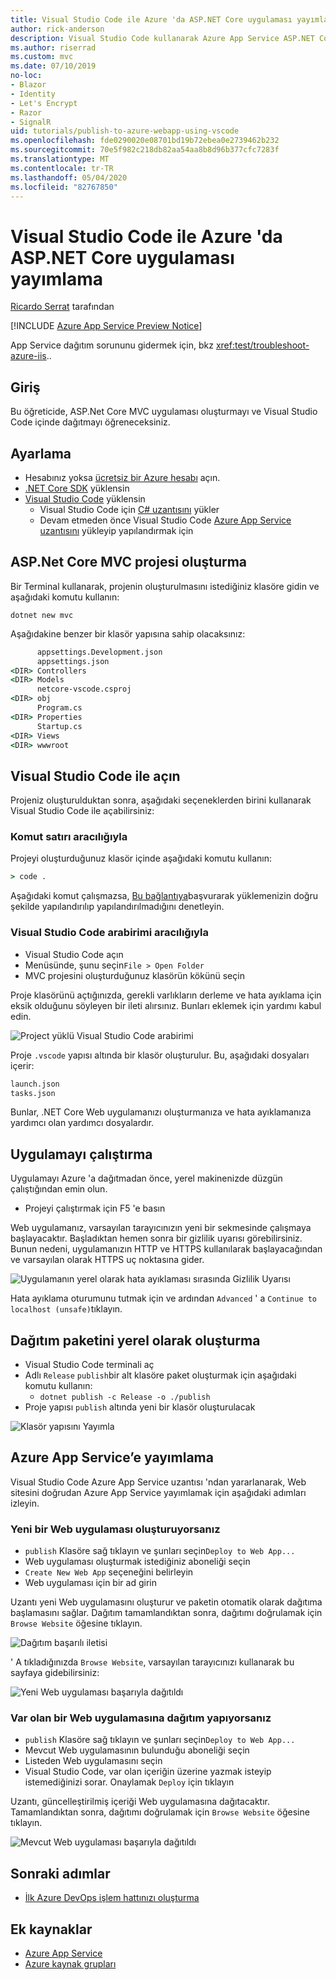 ```yaml
---
title: Visual Studio Code ile Azure 'da ASP.NET Core uygulaması yayımlama
author: rick-anderson
description: Visual Studio Code kullanarak Azure App Service ASP.NET Core uygulama yayımlamayı öğrenin
ms.author: riserrad
ms.custom: mvc
ms.date: 07/10/2019
no-loc:
- Blazor
- Identity
- Let's Encrypt
- Razor
- SignalR
uid: tutorials/publish-to-azure-webapp-using-vscode
ms.openlocfilehash: fde0290020e08701bd19b72ebea0e2739462b232
ms.sourcegitcommit: 70e5f982c218db82aa54aa8b8d96b377cfc7283f
ms.translationtype: MT
ms.contentlocale: tr-TR
ms.lasthandoff: 05/04/2020
ms.locfileid: "82767850"
---
```

# <a name="publish-an-aspnet-core-app-to-azure-with-visual-studio-code"></a>Visual Studio Code ile Azure 'da ASP.NET Core uygulaması yayımlama

[Ricardo Serrat](https://twitter.com/ricardoserradas) tarafından

[!INCLUDE [Azure App Service Preview Notice](../includes/azure-apps-preview-notice.md)]

App Service dağıtım sorununu gidermek için, bkz <xref:test/troubleshoot-azure-iis>..

## <a name="intro"></a>Giriş

Bu öğreticide, ASP.Net Core MVC uygulaması oluşturmayı ve Visual Studio Code içinde dağıtmayı öğreneceksiniz.

## <a name="set-up"></a>Ayarlama

- Hesabınız yoksa [ücretsiz bir Azure hesabı](https://azure.microsoft.com/free/dotnet/) açın.
- [.NET Core SDK](https://dotnet.microsoft.com/download) yüklensin
- [Visual Studio Code](https://code.visualstudio.com/Download) yüklensin
  - Visual Studio Code için [C# uzantısını](https://marketplace.visualstudio.com/items?itemName=ms-dotnettools.csharp) yükler
  - Devam etmeden önce Visual Studio Code [Azure App Service uzantısını](https://marketplace.visualstudio.com/items?itemName=ms-azuretools.vscode-azureappservice) yükleyip yapılandırmak için

## <a name="create-an-aspnet-core-mvc-project"></a>ASP.Net Core MVC projesi oluşturma

Bir Terminal kullanarak, projenin oluşturulmasını istediğiniz klasöre gidin ve aşağıdaki komutu kullanın:

```dotnetcli
dotnet new mvc
```

Aşağıdakine benzer bir klasör yapısına sahip olacaksınız:

```cmd
      appsettings.Development.json
      appsettings.json
<DIR> Controllers
<DIR> Models
      netcore-vscode.csproj
<DIR> obj
      Program.cs
<DIR> Properties
      Startup.cs
<DIR> Views
<DIR> wwwroot
```

## <a name="open-it-with-visual-studio-code"></a>Visual Studio Code ile açın

Projeniz oluşturulduktan sonra, aşağıdaki seçeneklerden birini kullanarak Visual Studio Code ile açabilirsiniz:

### <a name="through-the-command-line"></a>Komut satırı aracılığıyla

Projeyi oluşturduğunuz klasör içinde aşağıdaki komutu kullanın:

```cmd
> code .
```

Aşağıdaki komut çalışmazsa, [Bu bağlantıya](https://code.visualstudio.com/docs/setup/setup-overview#_cross-platform)başvurarak yüklemenizin doğru şekilde yapılandırılıp yapılandırılmadığını denetleyin.

### <a name="through-visual-studio-code-interface"></a>Visual Studio Code arabirimi aracılığıyla

- Visual Studio Code açın
- Menüsünde, şunu seçin`File > Open Folder`
- MVC projesini oluşturduğunuz klasörün kökünü seçin

Proje klasörünü açtığınızda, gerekli varlıkların derleme ve hata ayıklama için eksik olduğunu söyleyen bir ileti alırsınız. Bunları eklemek için yardımı kabul edin.

![Project yüklü Visual Studio Code arabirimi](publish-to-azure-webapp-using-vscode/_static/folder-structure-restore-netcore.jpg)

Proje `.vscode` yapısı altında bir klasör oluşturulur. Bu, aşağıdaki dosyaları içerir:

```cmd
launch.json
tasks.json
```

Bunlar, .NET Core Web uygulamanızı oluşturmanıza ve hata ayıklamanıza yardımcı olan yardımcı dosyalardır.

## <a name="run-the-app"></a>Uygulamayı çalıştırma

Uygulamayı Azure 'a dağıtmadan önce, yerel makinenizde düzgün çalıştığından emin olun.

- Projeyi çalıştırmak için F5 'e basın

Web uygulamanız, varsayılan tarayıcınızın yeni bir sekmesinde çalışmaya başlayacaktır. Başladıktan hemen sonra bir gizlilik uyarısı görebilirsiniz. Bunun nedeni, uygulamanızın HTTP ve HTTPS kullanılarak başlayacağından ve varsayılan olarak HTTPS uç noktasına gider.

![Uygulamanın yerel olarak hata ayıklaması sırasında Gizlilik Uyarısı](publish-to-azure-webapp-using-vscode/_static/run-webapp-https-warning.jpg)

Hata ayıklama oturumunu tutmak için ve ardından `Advanced` ' a `Continue to localhost (unsafe)`tıklayın.

## <a name="generate-the-deployment-package-locally"></a>Dağıtım paketini yerel olarak oluşturma

- Visual Studio Code terminali aç
- Adlı `Release` `publish`bir alt klasöre paket oluşturmak için aşağıdaki komutu kullanın:
  - `dotnet publish -c Release -o ./publish`
- Proje yapısı `publish` altında yeni bir klasör oluşturulacak

![Klasör yapısını Yayımla](publish-to-azure-webapp-using-vscode/_static/publish-folder.jpg)

## <a name="publish-to-azure-app-service"></a>Azure App Service’e yayımlama

Visual Studio Code Azure App Service uzantısı 'ndan yararlanarak, Web sitesini doğrudan Azure App Service yayımlamak için aşağıdaki adımları izleyin.

### <a name="if-youre-creating-a-new-web-app"></a>Yeni bir Web uygulaması oluşturuyorsanız

- `publish` Klasöre sağ tıklayın ve şunları seçin`Deploy to Web App...`
- Web uygulaması oluşturmak istediğiniz aboneliği seçin
- `Create New Web App` seçeneğini belirleyin
- Web uygulaması için bir ad girin

Uzantı yeni Web uygulamasını oluşturur ve paketin otomatik olarak dağıtıma başlamasını sağlar. Dağıtım tamamlandıktan sonra, dağıtımı doğrulamak için `Browse Website` öğesine tıklayın.

![Dağıtım başarılı iletisi](publish-to-azure-webapp-using-vscode/_static/deployment-succeeded-message.jpg)

' A tıkladığınızda `Browse Website`, varsayılan tarayıcınızı kullanarak bu sayfaya gidebilirsiniz:

![Yeni Web uygulaması başarıyla dağıtıldı](publish-to-azure-webapp-using-vscode/_static/new-webapp-deployed.jpg)

### <a name="if-youre-deploying-to-an-existing-web-app"></a>Var olan bir Web uygulamasına dağıtım yapıyorsanız

- `publish` Klasöre sağ tıklayın ve şunları seçin`Deploy to Web App...`
- Mevcut Web uygulamasının bulunduğu aboneliği seçin
- Listeden Web uygulamasını seçin
- Visual Studio Code, var olan içeriğin üzerine yazmak isteyip istemediğinizi sorar. Onaylamak `Deploy` için tıklayın

Uzantı, güncelleştirilmiş içeriği Web uygulamasına dağıtacaktır. Tamamlandıktan sonra, dağıtımı doğrulamak için `Browse Website` öğesine tıklayın.

![Mevcut Web uygulaması başarıyla dağıtıldı](publish-to-azure-webapp-using-vscode/_static/existing-webapp-deployed.jpg)

## <a name="next-steps"></a>Sonraki adımlar

- [İlk Azure DevOps işlem hattınızı oluşturma](/azure/devops/pipelines/create-first-pipeline)

## <a name="additional-resources"></a>Ek kaynaklar

- [Azure App Service](/azure/app-service/app-service-web-overview)
- [Azure kaynak grupları](/azure/azure-resource-manager/resource-group-overview#resource-groups)
